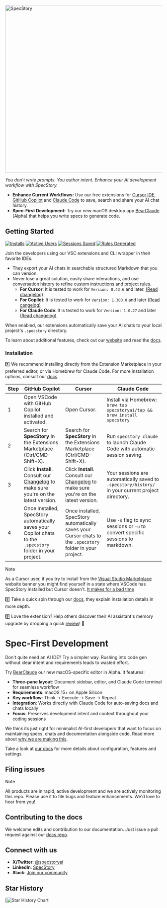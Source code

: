 <img width="540" alt="SpecStory" src="https://github.com/user-attachments/assets/0e6844db-aaa0-4b0d-99ce-911ba237acfe" />

*You don’t write prompts. You author intent. Enhance your AI development workflow with SpecStory.*

- **Enhance Current Workflows:** Use our free extensions for [Cursor IDE](https://www.cursor.com/), [GitHub Copilot](https://github.com/features/copilot) and [Claude Code](https://claude.ai/code) to save, search and share your AI chat history.
- **Spec-First Development:** Try our new macOS desktop app [BearClaude](www.bearclaude.com) (Alpha) that helps you write specs to generate code.

## Getting Started

[![Installs](https://img.shields.io/endpoint?url=https%3A%2F%2Fspecstory.com%2Fapi%2Fbadge%3Fstat%3Dinstalls&style=flat-square)](https://specstory.com/api/badge?stat=installs)
[![Active Users](https://img.shields.io/endpoint?url=https%3A%2F%2Fspecstory.com%2Fapi%2Fbadge%3Fstat%3DactiveUsers&style=flat-square)](https://specstory.com/api/badge?stat=activeUsers)
[![Sessions Saved](https://img.shields.io/endpoint?url=https%3A%2F%2Fspecstory.com%2Fapi%2Fbadge%3Fstat%3DsessionsSaved&style=flat-square)](https://specstory.com/api/badge?stat=sessionsSaved)
[![Rules Generated](https://img.shields.io/endpoint?url=https%3A%2F%2Fspecstory.com%2Fapi%2Fbadge%3Fstat%3DrulesGenerated&style=flat-square)](https://specstory.com/api/badge?stat=rulesGenerated)

Join the developers using our VSC extensions and CLI wrapper in their favorite IDEs.

- They export your AI chats in searchable structured Markdown that you can version.
- Never lose a great solution, easily share interactions, and use conversation history to refine custom instructions and project rules.
    - **For Cursor**: It is tested to work for `Version: 0.43.6` and later. [(Read changelog)](https://marketplace.visualstudio.com/items/SpecStory.specstory-vscode/changelog)
    - **For Copilot**: It is tested to work for `Version: 1.300.0` and later [(Read cangelog)](https://marketplace.visualstudio.com/items/SpecStory.specstory-vscode/changelog)
    - **For Claude Code**: It is tested to work for `Version: 1.0.27` and later [(Read changelog)](https://github.com/specstoryai/getspecstory/releases)

When enabled, our extensions automatically save your AI chats to your local project's `.specstory` directory.

To learn about additional features, check out our [website](https://specstory.com/) and read the [docs](https://docs.specstory.com/introduction).

### Installation

1️⃣ We recommend installing directly from the Extension Marketplace in your preferred editor, or via Homebrew for Claude Code. For more installation options, consult our [docs](https://docs.specstory.com/specstory/introduction#%F0%9F%8D%A6-installation-options).

| Step | GitHub Copilot | Cursor | Claude Code |
|------|---------------|--------|-------------|
| 1 | Open VSCode with GitHub Copilot installed and activated. | Open Cursor. | Install via Homebrew: `brew tap specstoryai/tap && brew install specstory` |
| 2 | Search for **SpecStory** in the Extensions Marketplace (Ctrl/CMD-Shift-X). | Search for **SpecStory** in the Extensions Marketplace (Ctrl/CMD-Shift-X). | Run `specstory claude` to launch Claude Code with automatic session saving. |
| 3 | Click **Install**. Consult our [Changelog](https://marketplace.visualstudio.com/items/SpecStory.specstory-vscode/changelog) to make sure you're on the latest version. | Click **Install**. Consult our [Changelog](https://marketplace.visualstudio.com/items/SpecStory.specstory-vscode/changelog) to make sure you're on the latest version. | Your sessions are automatically saved to `.specstory/history/` in your current project directory. |
| 4 | Once installed, SpecStory automatically saves your Copilot chats to the `.specstory` folder in your project. | Once installed, SpecStory automatically saves your Cursor chats to the `.specstory` folder in your project. | Use `-s` flag to sync sessions or `-u` to convert specific sessions to markdown. |

> [!NOTE]
> As a Cursor user, if you try to install from the [Visual Studio Marketplace](https://marketplace.visualstudio.com/items?itemName=SpecStory.specstory-vscode) website banner you might find yourself in a state where VSCode has SpecStory installed but Cursor doesn't. [It makes for a bad time](https://github.com/specstoryai/getspecstory/issues/8)

2️⃣ Take a quick spin through our [docs](https://docs.specstory.com/introduction), they explain installation details in more depth. 

3️⃣ Love the extension? Help others discover their AI assistant's memory upgrade by dropping a quick [review](https://marketplace.visualstudio.com/items?itemName=SpecStory.specstory-vscode&ssr=false#review-details)! 🧠

# Spec-First Development

Don't quite need an AI IDE? Try a simpler way. Rushing into code gen without clear intent and requirements leads to wasted effort.


Try [BearClaude](https://bearclaude.specstory.com) our new macOS-specific editor in Alpha. It features:

- **Three-pane layout**: Document sidebar, editor, and Claude Code terminal for seamless workflow
- **Requirements**: macOS 15+ on Apple Silicon
- **Key workflow**: Think → Execute → Save → Repeat
- **Integration**: Works directly with Claude Code for auto-saving docs and chats locally
- **Focus**: Preserves development intent and context throughout your coding sessions

We think its just right for minimalist AI-first developers that want to focus on maintaining specs, chats and documentation alongside code. Read more about [why we are making this](https://bearclaude.specstory.com/mindfulmaking). 

Take a look at [our docs](https://docs.specstory.com/bearclaude/introduction) for more details about configuration, features and settings.

## Filing issues

> [!NOTE]
All products are in rapid, active development and we are actively monitoring this repo. Please use it to file bugs and feature enhancements. We'd love to hear from you!

## Contributing to the docs

We welcome edits and contribution to our documentation. Just issue a pull request against our [docs repo](https://github.com/specstoryai/docs/).

## Connect with us

- **X/Twitter**: [@specstoryai](https://twitter.com/specstoryai)
- **LinkedIn**: [SpecStory](https://www.linkedin.com/company/specstory)
- **Slack**: [Join our community](https://specstory.slack.com/join/shared_invite/zt-2vq0274ck-MYS39rgOpDSmgfE1IeK9gg#/shared-invite/email)



## Star History

[![Star History Chart](https://api.star-history.com/svg?repos=specstoryai/getspecstory&type=Date)
